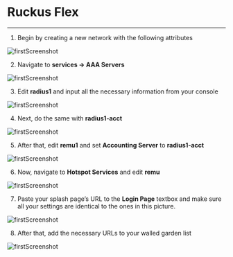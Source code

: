 
# **Ruckus Flex**

---


1. Begin by creating a new network with the following attributes

![firstScreenshot](https://raw.githubusercontent.com/IronWifi/docs/master/configuration-guides/ruckus/ruckus1.png)

2. Navigate to **services -> AAA Servers**

![firstScreenshot](https://raw.githubusercontent.com/IronWifi/docs/master/configuration-guides/ruckus/ruckus2.png)

3. Edit **radius1** and input all the necessary information from your console

![firstScreenshot](https://raw.githubusercontent.com/IronWifi/docs/master/configuration-guides/ruckus/ruckus3.png)

4. Next, do the same with **radius1-acct**

![firstScreenshot](https://raw.githubusercontent.com/IronWifi/docs/master/configuration-guides/ruckus/ruckus4.png)

5. After that, edit **remu1** and set **Accounting Server** to **radius1-acct**

![firstScreenshot](https://raw.githubusercontent.com/IronWifi/docs/master/configuration-guides/ruckus/ruckus5.png)

6. Now, navigate to **Hotspot Services** and edit **remu**

![firstScreenshot](https://raw.githubusercontent.com/IronWifi/docs/master/configuration-guides/ruckus/ruckus6.png)

7. Paste your splash page’s URL to the **Login Page** textbox and make sure all your settings are identical to the ones in this picture.

![firstScreenshot](https://raw.githubusercontent.com/IronWifi/docs/master/configuration-guides/ruckus/ruckus7.png)

8. After that, add the necessary URLs to your walled garden list

![firstScreenshot](https://raw.githubusercontent.com/IronWifi/docs/master/configuration-guides/ruckus/ruckus8.png)

